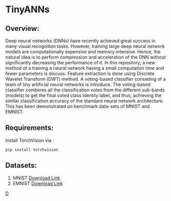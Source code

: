 # TinyANNs
## Overview:
Deep neural networks (DNNs) have recently
achieved great success in many visual recognition tasks. However,
training large deep neural network models are computationally
expensive and memory intensive. Hence, the natural idea is
to perform compression and acceleration of the DNN without
significantly decreasing the performance of it. In this repository,
a new method of a training a neural network having a small
computation time and fewer parameters is discuss. Feature
extraction is done using Discrete Wavelet Transform (DWT)
method. A voting-based classifier consisting of a team of tiny
artificial neural networks is introduce. The voting-based classifier
combines all the classification votes from the different sub-bands
(models) to get the final voted class identity label, and thus,
achieving the similar classification accuracy of the standard
neural network architecture. This has been demonstrated on
benchmark data-sets of MNIST and EMNIST.
## Requirements:
Install TorchVision via :
```
pip install torchvision
```
## Datasets:
1) MNIST [Download Link](http://yann.lecun.com/exdb/mnist/)
2) EMNIST [Download Link](https://www.nist.gov/itl/products-and-services/emnist-dataset)


[D](https://github.com/ASP-AI/TinyANNs/blob/master/OrignalNetwork.ipynb)
